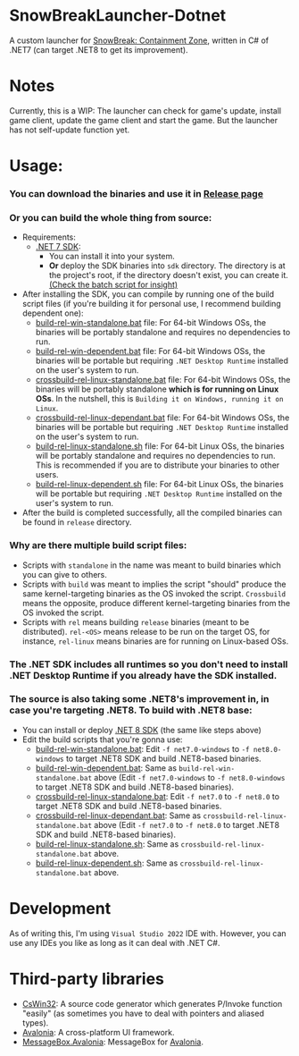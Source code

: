 # SnowBreakLauncher-Dotnet
 A custom launcher for [SnowBreak: Containment Zone](https://snowbreak.amazingseasun.com/), written in C# of .NET7 (can target .NET8 to get its improvement).
 

# Notes
 Currently, this is a WIP: The launcher can check for game's update, install game client, update the game client and start the game.
 But the launcher has not self-update function yet.
 
 
# Usage:
### You can download the binaries and use it in [Release page](../../releases/latest)
### Or you can build the whole thing from source:
- Requirements:
  - [.NET 7 SDK](https://dotnet.microsoft.com/en-us/download/dotnet/7.0):
    - You can install it into your system.
    - **Or** deploy the SDK binaries into `sdk` directory. The directory is at the project's root, if the directory doesn't exist, you can create it. [(Check the batch script for insight)](build-rel-win-standalone.bat#L10)
- After installing the SDK, you can compile by running one of the build script files (if you're building it for personal use, I recommend building dependent one):
  - [build-rel-win-standalone.bat](build-rel-win-standalone.bat) file: For 64-bit Windows OSs, the binaries will be portably standalone and requires no dependencies to run.
  - [build-rel-win-dependent.bat](build-rel-win-dependent.bat.sh) file: For 64-bit Windows OSs, the binaries will be portable but requiring `.NET Desktop Runtime` installed on the user's system to run.
  - [crossbuild-rel-linux-standalone.bat](crossbuild-rel-linux-standalone.bat) file: For 64-bit Windows OSs, the binaries will be portably standalone **which is for running on Linux OSs**. In the nutshell, this is `Building it on Windows, running it on Linux`.
  - [crossbuild-rel-linux-dependant.bat](crossbuild-rel-linux-dependant.bat) file: For 64-bit Windows OSs, the binaries will be portable but requiring `.NET Desktop Runtime` installed on the user's system to run.
  - [build-rel-linux-standalone.sh](build-rel-linux-standalone.sh) file: For 64-bit Linux OSs, the binaries will be portably standalone and requires no dependencies to run. This is recommended if you are to distribute your binaries to other users.
  - [build-rel-linux-dependent.sh](build-rel-linux-dependent.sh) file: For 64-bit Linux OSs, the binaries will be portable but requiring `.NET Desktop Runtime` installed on the user's system to run.
- After the build is completed successfully, all the compiled binaries can be found in `release` directory.

### Why are there multiple build script files:
- Scripts with `standalone` in the name was meant to build binaries which you can give to others.
- Scripts with `build` was meant to implies the script "should" produce the same kernel-targeting binaries as the OS invoked the script. `Crossbuild` means the opposite, produce different kernel-targeting binaries from the OS invoked the script.
- Scripts with `rel` means building `release` binaries (meant to be distributed). `rel-<OS>` means release to be run on the target OS, for instance, `rel-linux` means binaries are for running on Linux-based OSs.
### The .NET SDK includes all runtimes so you don't need to install .NET Desktop Runtime if you already have the SDK installed.

### The source is also taking some .NET8's improvement in, in case you're targeting .NET8. To build with .NET8 base:
- You can install or deploy [.NET 8 SDK](https://dotnet.microsoft.com/en-us/download/dotnet/8.0) (the same like steps above)
- Edit the build scripts that you're gonna use:
  - [build-rel-win-standalone.bat](build-rel-win-standalone.bat#L23): Edit `-f net7.0-windows` to `-f net8.0-windows` to target .NET8 SDK and build .NET8-based binaries.
  - [build-rel-win-dependent.bat](build-rel-win-dependent.bat#L23): Same as `build-rel-win-standalone.bat` above (Edit `-f net7.0-windows` to `-f net8.0-windows` to target .NET8 SDK and build .NET8-based binaries).
  - [crossbuild-rel-linux-standalone.bat](crossbuild-rel-linux-standalone.bat#L21): Edit `-f net7.0` to `-f net8.0` to target .NET8 SDK and build .NET8-based binaries.
  - [crossbuild-rel-linux-dependant.bat](crossbuild-rel-linux-dependant.bat#L21): Same as `crossbuild-rel-linux-standalone.bat` above (Edit `-f net7.0` to `-f net8.0` to target .NET8 SDK and build .NET8-based binaries).
  - [build-rel-linux-standalone.sh](build-rel-linux-standalone.sh#L23): Same as `crossbuild-rel-linux-standalone.bat` above.
  - [build-rel-linux-dependent.sh](build-rel-linux-dependent.sh#L23): Same as `crossbuild-rel-linux-standalone.bat` above.

# Development
As of writing this, I'm using `Visual Studio 2022` IDE with. However, you can use any IDEs you like as long as it can deal with .NET C#.


# Third-party libraries
- [CsWin32](https://github.com/Microsoft/CsWin32): A source code generator which generates P/Invoke function "easily" (as sometimes you have to deal with pointers and aliased types).
- [Avalonia](https://github.com/AvaloniaUI/Avalonia): A cross-platform UI framework.
- [MessageBox.Avalonia](https://github.com/AvaloniaCommunity/MessageBox.Avalonia): MessageBox for [Avalonia](https://github.com/AvaloniaUI/Avalonia).
